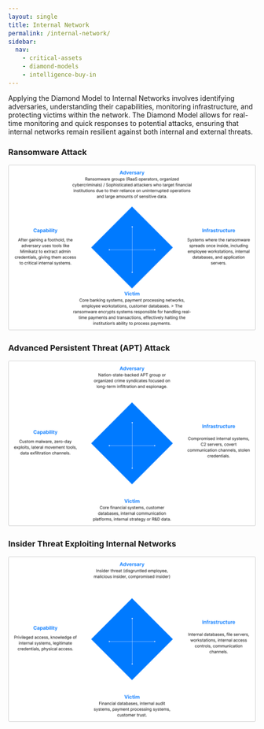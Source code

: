 ```yaml
---
layout: single
title: Internal Network
permalink: /internal-network/
sidebar:
  nav:
    - critical-assets
    - diamond-models
    - intelligence-buy-in
---
```

Applying the Diamond Model to Internal Networks involves identifying adversaries, understanding their capabilities, monitoring infrastructure, and protecting victims within the network. The Diamond Model allows for real-time monitoring and quick responses to potential attacks, ensuring that internal networks remain resilient against both internal and external threats.

### Ransomware Attack
![ransomeware](/assets/Image-ransomware.png)

### Advanced Persistent Threat (APT) Attack
![APT](/assets/Image-apt.png)

### Insider Threat Exploiting Internal Networks
![insider threat](/assets/Image-insiderthreat.png)